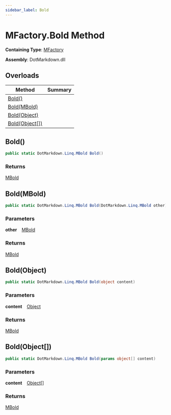 ```yaml
---
sidebar_label: Bold
---
```


# MFactory\.Bold Method

**Containing Type**: [MFactory](../index.md)

**Assembly**: DotMarkdown\.dll

## Overloads

| Method | Summary |
| ------ | ------- |
| [Bold()](#1179551163) | |
| [Bold(MBold)](#572484834) | |
| [Bold(Object)](#3241577289) | |
| [Bold(Object\[\])](#3509752289) | |

<a id="1179551163"></a>

## Bold\(\) 

```csharp
public static DotMarkdown.Linq.MBold Bold()
```

### Returns

[MBold](../../MBold/index.md)

<a id="572484834"></a>

## Bold\(MBold\) 

```csharp
public static DotMarkdown.Linq.MBold Bold(DotMarkdown.Linq.MBold other)
```

### Parameters

**other** &ensp; [MBold](../../MBold/index.md)

### Returns

[MBold](../../MBold/index.md)

<a id="3241577289"></a>

## Bold\(Object\) 

```csharp
public static DotMarkdown.Linq.MBold Bold(object content)
```

### Parameters

**content** &ensp; [Object](https://docs.microsoft.com/en-us/dotnet/api/system.object)

### Returns

[MBold](../../MBold/index.md)

<a id="3509752289"></a>

## Bold\(Object\[\]\) 

```csharp
public static DotMarkdown.Linq.MBold Bold(params object[] content)
```

### Parameters

**content** &ensp; [Object](https://docs.microsoft.com/en-us/dotnet/api/system.object)\[\]

### Returns

[MBold](../../MBold/index.md)

